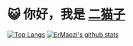 # 😺 你好，我是 [二猫子](https://www.ermao.net)

[![Top Langs](https://github-readme-stats.vercel.app/api/top-langs/?username=ermaozi01&layout=compact&hide_title=true&hide_border=true&theme=onedark)](https://www.ermao.net)
[![ErMaozi's github stats](https://github-readme-stats.vercel.app/api?username=ermaozi01&hide=issues&show_icons=true&line_height=24&hide_title=true&hide_border=true&theme=onedark)](https://www.ermao.net)
